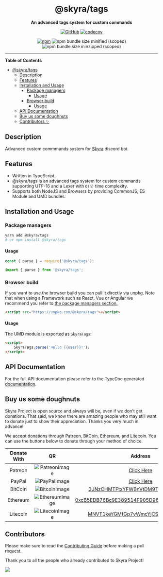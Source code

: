 <div align="center">

# @skyra/tags

**An advanced tags system for custom commands**

[![GitHub](https://img.shields.io/github/license/skyra-project/tags)](https://github.com/skyra-project/tags/blob/main/LICENSE.md)
[![codecov](https://codecov.io/gh/skyra-project/audio/branch/main/graph/badge.svg?token=DH5G4MJQZM)](https://codecov.io/gh/skyra-project/audio)

[![npm](https://img.shields.io/npm/v/@skyra/tags?color=crimson&label=NPM&logo=npm&style=flat-square)](https://www.npmjs.com/package/@skyra/tags)
![npm bundle size minified (scoped)](https://img.shields.io/bundlephobia/min/@skyra/tags?label=minified&logo=webpack)
![npm bundle size minzipped (scoped)](https://img.shields.io/bundlephobia/minzip/@skyra/tags?label=minified&logo=webpack)

</div>

---

**Table of Contents**

-   [@skyra/tags](#skyratags)
    -   [Description](#description)
    -   [Features](#features)
    -   [Installation and Usage](#installation-and-usage)
        -   [Package managers](#package-managers)
            -   [Usage](#usage)
        -   [Browser build](#browser-build)
            -   [Usage](#usage-1)
    -   [API Documentation](#api-documentation)
    -   [Buy us some doughnuts](#buy-us-some-doughnuts)
    -   [Contributors ✨](#contributors-%E2%9C%A8)

## Description

Advanced custom commmands system for [Skyra] discord bot.

## Features

-   Written in TypeScript.
-   @skyra/tags is an advanced tags system for custom commands supporting UTF-16 and a Lexer with `O(n)` time complexity.
-   Supports both NodeJS and Browsers by providing CommonJS, ES Module and UMD bundles.

## Installation and Usage

### Package managers

```bash
yarn add @skyra/tags
# or npm install @skyra/tags
```

#### Usage

```js
const { parse } = require('@skyra/tags');
```

```ts
import { parse } from '@skyra/tags';
```

### Browser build

If you want to use the browser build you can pull it directly via unpkg. Note that when using a Framework such as React, Vue or Angular we recommend you refer to [the package managers section.](#package-managers)

```html
<script src="https://unpkg.com/@skyra/tags"></script>
```

#### Usage

The UMD module is exported as `SkyraTags`:

```html
<script>
	SkyraTags.parse('Hello {{user}}!');
</script>
```

## API Documentation

For the full API documentation please refer to the TypeDoc generated [documentation](https://sapphire-project.github.io/framework).

## Buy us some doughnuts

Skyra Project is open source and always will be, even if we don't get donations. That said, we know there are amazing people who
may still want to donate just to show their appreciation. Thanks you very much in advance!

We accept donations through Patreon, BitCoin, Ethereum, and Litecoin. You can use the buttons below to donate through your method of choice.

| Donate With |         QR         |                                                                  Address                                                                  |
| :---------: | :----------------: | :---------------------------------------------------------------------------------------------------------------------------------------: |
|   Patreon   | ![PatreonImage][]  |                                               [Click Here](https://donate.skyra.pw/patreon)                                               |
|   PayPal    |  ![PayPalImage][]  |                                               [Click Here](https://donate.skyra.pw/paypal)                                                |
|   BitCoin   | ![BitcoinImage][]  |         [3JNzCHMTFtxYFWBnVtDM9Tt34zFbKvdwco](bitcoin:3JNzCHMTFtxYFWBnVtDM9Tt34zFbKvdwco?amount=0.01&label=Skyra%20Discord%20Bot)          |
|  Ethereum   | ![EthereumImage][] | [0xcB5EDB76Bc9E389514F905D9680589004C00190c](ethereum:0xcB5EDB76Bc9E389514F905D9680589004C00190c?amount=0.01&label=Skyra%20Discord%20Bot) |
|  Litecoin   | ![LitecoinImage][] |         [MNVT1keYGMfGp7vWmcYjCS8ntU8LNvjnqM](litecoin:MNVT1keYGMfGp7vWmcYjCS8ntU8LNvjnqM?amount=0.01&label=Skyra%20Discord%20Bot)         |

## Contributors

Please make sure to read the [Contributing Guide][contributing] before making a pull request.

Thank you to all the people who already contributed to Skyra Project!

<a href="https://github.com/skyra-project/tags/graphs/contributors">
  <img src="https://contrib.rocks/image?repo=skyra-project/tags" />
</a>

[contributing]: https://github.com/skyra-project/.github/blob/main/.github/CONTRIBUTING.md
[.net]: https://github.com/dotnet
[discord c# community]: https://discord.gg/csharp
[patreonimage]: https://cdn.skyra.pw/gh-assets/patreon.png
[paypalimage]: https://cdn.skyra.pw/gh-assets/paypal.png
[bitcoinimage]: https://cdn.skyra.pw/gh-assets/bitcoin.png
[ethereumimage]: https://cdn.skyra.pw/gh-assets/ethereum.png
[litecoinimage]: https://cdn.skyra.pw/gh-assets/litecoin.png
[skyra]: https://github.com/skyra-project/skyra
